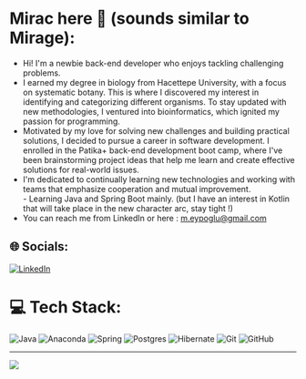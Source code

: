 # Mirac here 🤚 (sounds similar to Mirage):
- Hi! I'm a newbie back-end developer who enjoys tackling challenging problems.
- I earned my degree in biology from Hacettepe University, with a focus on systematic botany. This is where I discovered my interest in identifying and categorizing different organisms. To stay updated with new methodologies, I ventured into bioinformatics, which ignited my passion for programming.
- Motivated by my love for solving new challenges and building practical solutions, I decided to pursue a career in software development. I enrolled in the Patika+ back-end development boot camp, where I've been brainstorming project ideas that help me learn and create effective solutions for real-world issues.
- I'm dedicated to continually learning new technologies and working with teams that emphasize cooperation and mutual improvement.<br>- Learning Java and Spring Boot mainly. (but I have an interest in Kotlin that will take place in the new character arc, stay tight !)
- You can reach me from LinkedIn or here : m.eypoglu@gmail.com


## 🌐 Socials:
[![LinkedIn](https://img.shields.io/badge/LinkedIn-%230077B5.svg?logo=linkedin&logoColor=white)](https://linkedin.com/in/https://www.linkedin.com/in/miraceyupoglu/) 

# 💻 Tech Stack:
![Java](https://img.shields.io/badge/java-%23ED8B00.svg?style=flat&logo=openjdk&logoColor=white) ![Anaconda](https://img.shields.io/badge/Anaconda-%2344A833.svg?style=flat&logo=anaconda&logoColor=white) ![Spring](https://img.shields.io/badge/spring-%236DB33F.svg?style=flat&logo=spring&logoColor=white) ![Postgres](https://img.shields.io/badge/postgres-%23316192.svg?style=flat&logo=postgresql&logoColor=white) ![Hibernate](https://img.shields.io/badge/Hibernate-59666C?style=flat&logo=Hibernate&logoColor=white) ![Git](https://img.shields.io/badge/git-%23F05033.svg?style=flat&logo=git&logoColor=white) ![GitHub](https://img.shields.io/badge/github-%23121011.svg?style=flat&logo=github&logoColor=white)


---
[![](https://visitcount.itsvg.in/api?id=meypoglu&icon=2&color=6)](https://visitcount.itsvg.in)

<!-- Proudly created with GPRM ( https://gprm.itsvg.in ) -->

